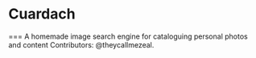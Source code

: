 # Cuardach
===
A homemade image search engine for cataloguing personal photos and content
Contributors: @theycallmezeal.
